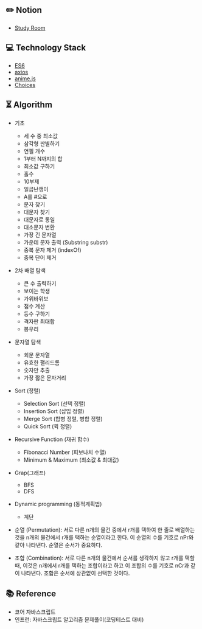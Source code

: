 ## :pencil2: Notion
+ [Study Room](https://violet-lilac.notion.site/JavaScript-3e3b7cf2d95d430898d7e05e0958164e)

## :computer: Technology Stack
+ [ES6](https://developer.mozilla.org/ko/docs/Web/JavaScript)
+ [axios](https://github.com/axios/axios)
+ [anime.js](https://animejs.com/)
+ [Choices](https://choices-js.github.io/Choices/)

## :hourglass_flowing_sand: Algorithm
+ 기초 
  + 세 수 중 최소값
  + 삼각형 판별하기
  + 연필 개수
  + 1부터 N까지의 합
  + 최소값 구하기
  + 홀수
  + 10부제
  + 일곱난쟁이
  + A를 #으로
  + 문자 찾기
  + 대문자 찾기
  + 대문자로 통일
  + 대소문자 변환
  + 가장 긴 문자열
  + 가운데 문자 출력 (Substring substr)
  + 중복 문자 제거 (indexOf)
  + 중복 단어 제거


+ 2차 배열 탐색
  + 큰 수 출력하기
  + 보이는 학생
  + 가위바위보
  + 점수 계산
  + 등수 구하기
  + 격자판 최대합
  + 봉우리

+ 문자열 탐색
  + 회문 문자열
  + 유효한 팰리드롬
  + 숫자만 추출
  + 가장 짧은 문자거리


+ Sort (정렬)
  + Selection Sort (선택 정렬)
  + Insertion Sort (삽입 정렬)
  + Merge Sort (합병 정렬, 병합 정렬)
  + Quick Sort (퀵 정렬)


+ Recursive Function (재귀 함수)
  +  Fibonacci Number (피보나치 수열)
  +  Minimum & Maximum (최소값 & 최대값)


+ Grap(그래프)
  + BFS
  + DFS 


+ Dynamic programming (동적계획법)
  + 계단

+ 순열 (Permutation): 서로 다른 n개의 물건 중에서 r개를 택하여 한 줄로 배열하는 것을 n개의 물건에서 r개를 택하는 순열이라고 한다. 이 순열의 수를 기호로 nPr와 같아 나타낸다. 순열은 순서가 중요하다.
+ 조합 (Combination): 서로 다른 n개의 물건에서 순서를 생각하지 않고 r개를 택할 때, 이것은 n개에서 r개를 택하는 조합이라고 하고 이 조합의 수를 기호로 nCr과 같이 나타낸다. 조합은 순서에 상관없이 선택한 것이다.

## :books: Reference
+ 코어 자바스크립트
+ 인프런: 자바스크립트 알고리즘 문제풀이(코딩테스트 대비)
